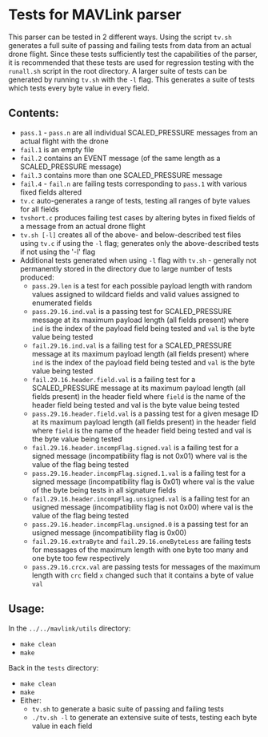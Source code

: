 # Tests for MAVLink parser

This parser can be tested in 2 different ways. Using the script `tv.sh` generates a full suite of passing and failing tests from data from an actual drone flight. Since these tests sufficiently test the capabilities of the parser, it is recommended that these tests are used for regression testing with the `runall.sh` script in the root directory. 
A larger suite of tests can be generated by running `tv.sh` with the `-l` flag. This generates a suite of tests which tests every byte value in every field.

## Contents:

* `pass.1` - `pass.n` are all individual SCALED_PRESSURE messages from an actual flight with the drone
* `fail.1` is an empty file
* `fail.2` contains an EVENT message (of the same length as a SCALED_PRESSURE message)
* `fail.3` contains more than one SCALED_PRESSURE message
* `fail.4` - `fail.n` are failing tests corresponding to `pass.1` with various fixed fields altered
* `tv.c` auto-generates a range of tests, testing all ranges of byte values for all fields
* `tvshort.c` produces failing test cases by altering bytes in fixed fields of a message from an actual drone flight
* `tv.sh [-l]` creates all of the above- and below-described test files using `tv.c` if using the `-l` flag; generates only the above-described tests if not using the '-l' flag
* Additional tests generated when using `-l` flag with `tv.sh` - generally not permanently stored in the directory due to large number of tests produced:
  * `pass.29.len` is a test for each possible payload length with random values assigned to wildcard fields and valid values assigned to enumerated fields 
  * `pass.29.16.ind.val` is a passing test for SCALED_PRESSURE message at its maximum payload length (all fields present) where `ind` is the index of the payload field being tested and `val` is the byte value being tested
  * `fail.29.16.ind.val` is a failing test for a SCALED_PRESSURE message at its maximum payload length (all fields present) where `ind` is the index of the payload field being tested and `val` is the byte value being tested
  * `fail.29.16.header.field.val` is a failing test for a SCALED_PRESSURE message at its maximum payload length (all fields present) in the header field where `field` is the name of the header field being tested and val is the byte value being tested
  * `pass.29.16.header.field.val` is a passing test for a given mesage ID at its maximum payload length (all fields present) in the header field where `field` is the name of the header field being tested and val is the byte value being tested
  * `fail.29.16.header.incompFlag.signed.val` is a failing test for a signed message (incompatibility flag is not 0x01) where val is the value of the flag being tested
  * `pass.29.16.header.incompFlag.signed.1.val` is a failing test for a signed message (incompatibility flag is 0x01) where val is the value of the byte being tests in all signature fields
  * `fail.29.16.header.incompFlag.unsigned.val` is a failing test for an usigned message (incompatibility flag is not 0x00) where val is the value of the flag being tested
  * `pass.29.16.header.incompFlag.unsigned.0` is a passing test for an usigned message (incompatibility flag is 0x00)
  * `fail.29.16.extraByte` and `fail.29.16.oneByteLess` are failing tests for messages of the maximum length with one byte too many and one byte too few respectively
  * `pass.29.16.crcx.val` are passing tests for messages of the maximum length with `crc` field `x` changed such that it contains a byte of value `val` 

## Usage:

In the `../../mavlink/utils` directory:
* `make clean`
* `make`

Back in the `tests` directory:
* `make clean`
* `make`
* Either:
  * `tv.sh` to generate a basic suite of passing and failing tests
  * `./tv.sh -l` to generate an extensive suite of tests, testing each byte value in each field

